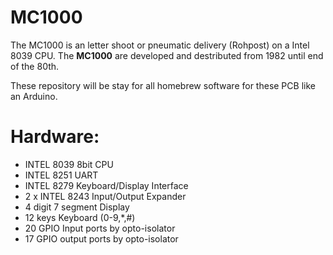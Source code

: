 # MC1000

The MC1000 is an letter shoot or pneumatic delivery (Rohpost) on a Intel 8039 CPU. The **MC1000** are developed and destributed from 1982 until end of the 80th.

These repository will be stay for all homebrew software for these PCB like an Arduino. 

# Hardware:

- INTEL 8039 8bit CPU
- INTEL 8251 UART
- INTEL 8279 Keyboard/Display Interface
- 2 x INTEL 8243 Input/Output Expander
- 4 digit 7 segment Display
- 12 keys Keyboard (0-9,*,#)
- 20 GPIO Input ports by opto-isolator
- 17 GPIO output ports by opto-isolator



